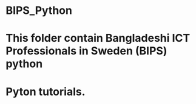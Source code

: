 # BIPS_Python
# This folder contain Bangladeshi ICT Professionals in Sweden (BIPS) python 
# Pyton tutorials.
